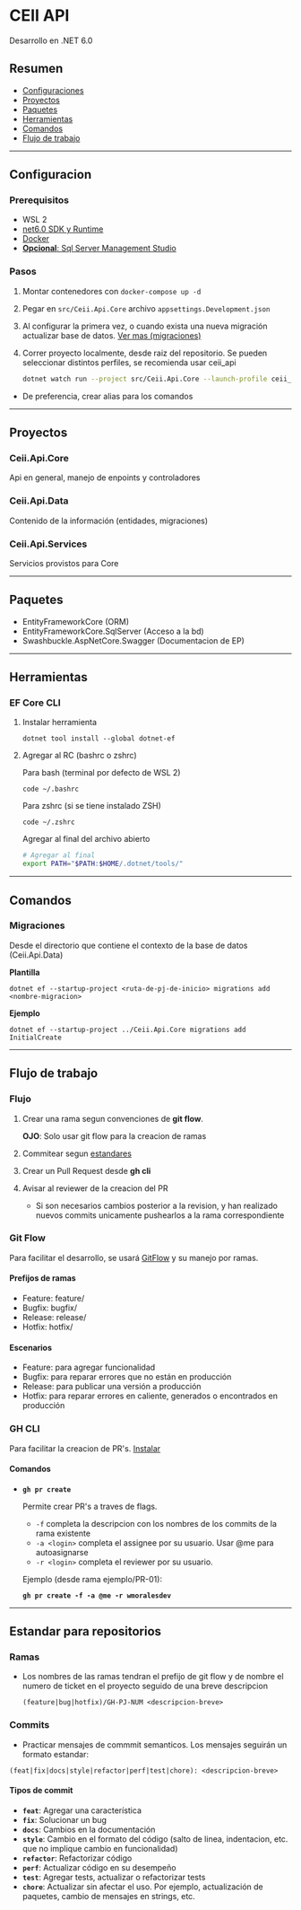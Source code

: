 # CEII API
Desarrollo en .NET 6.0

## Resumen
- [Configuraciones](#configuracion)
- [Proyectos](#proyectos)
- [Paquetes](#paquetes)
- [Herramientas](#herramientas)
- [Comandos](#comandos)
- [Flujo de trabajo](#flujo-de-trabajo)

---
## Configuracion

### Prerequisitos
- WSL 2
- [net6.0 SDK y Runtime](https://docs.microsoft.com/en-us/dotnet/core/install/linux-ubuntu#2110-)
- [Docker](https://docs.docker.com/desktop/windows/wsl/)
- [**Opcional**: Sql Server Management Studio](https://docs.microsoft.com/en-us/sql/ssms/download-sql-server-management-studio-ssms?view=sql-server-ver15)

### Pasos
1. Montar contenedores con `docker-compose up -d`

2. Pegar en `src/Ceii.Api.Core` archivo `appsettings.Development.json`

3. Al configurar la primera vez, o cuando exista una nueva migración actualizar base de datos. [Ver mas (migraciones)](#comandos)

4. Correr proyecto localmente, desde raiz del repositorio. Se pueden seleccionar distintos perfiles, se recomienda usar ceii_api

    ```bash
    dotnet watch run --project src/Ceii.Api.Core --launch-profile ceii_api
    ```

- De preferencia, crear alias para los comandos

---
## Proyectos

### Ceii.Api.Core
Api en general, manejo de enpoints y controladores

### Ceii.Api.Data
Contenido de la información (entidades, migraciones)


### Ceii.Api.Services
Servicios provistos para Core

---
## Paquetes
- EntityFrameworkCore (ORM)
- EntityFrameworkCore.SqlServer (Acceso a la bd)
- Swashbuckle.AspNetCore.Swagger (Documentacion de EP)


---
## Herramientas
### EF Core CLI
1. Instalar herramienta

    `dotnet tool install --global dotnet-ef`


2. Agregar al RC (bashrc o zshrc)

    Para bash (terminal por defecto de WSL 2)
    ```
    code ~/.bashrc
    ```

    Para zshrc (si se tiene instalado ZSH)
    ```
    code ~/.zshrc
    ```

    Agregar al final del archivo abierto

    ```bash
    # Agregar al final
    export PATH="$PATH:$HOME/.dotnet/tools/"
    ```


---
## Comandos

### Migraciones
Desde el directorio que contiene el contexto de la base de datos (Ceii.Api.Data)

**Plantilla**

`dotnet ef --startup-project <ruta-de-pj-de-inicio> migrations add <nombre-migracion>`

**Ejemplo**

`dotnet ef --startup-project ../Ceii.Api.Core migrations add InitialCreate`


---
## Flujo de trabajo

### Flujo
1. Crear una rama segun convenciones de **git flow**.

    **OJO**: Solo usar git flow para la creacion de ramas

2. Commitear segun [estandares](#estandar-para-repositorios)

3. Crear un Pull Request desde **gh cli**

4. Avisar al reviewer de la creacion del PR
    - Si son necesarios cambios posterior a la revision, y han realizado nuevos commits unicamente pushearlos a la rama correspondiente


### Git Flow
Para facilitar el desarrollo, se usará [GitFlow](https://danielkummer.github.io/git-flow-cheatsheet/) y su manejo por ramas.

#### Prefijos de ramas
- Feature: feature/
- Bugfix: bugfix/
- Release: release/
- Hotfix: hotfix/

#### Escenarios
- Feature: para agregar funcionalidad
- Bugfix: para reparar errores que no están en producción
- Release: para publicar una versión a producción
- Hotfix: para reparar errores en caliente, generados o encontrados en producción

### GH CLI
Para facilitar la creacion de PR's. [Instalar](https://cli.github.com/)

#### Comandos

- **`gh pr create`**
    
    Permite crear PR's a traves de flags.
    - `-f` completa la descripcion con los nombres de los commits de la rama existente
    - `-a <login>` completa el assignee por su usuario. Usar @me para autoasignarse
    - `-r <login>` completa el reviewer por su usuario.

    Ejemplo (desde rama ejemplo/PR-01):
    
    **`gh pr create -f -a @me -r wmoralesdev`**

---

## Estandar para repositorios

### Ramas
- Los nombres de las ramas tendran el prefijo de git flow y de nombre el numero de ticket en el proyecto seguido de una breve descripcion 

    `(feature|bug|hotfix)/GH-PJ-NUM <descripcion-breve>`


### Commits
- Practicar mensajes de commmit semanticos. Los mensajes seguirán un formato estandar:

`(feat|fix|docs|style|refactor|perf|test|chore): <descripcion-breve>`

#### Tipos de commit
- **`feat`**: Agregar una característica
- **`fix`**: Solucionar un bug
- **`docs`**: Cambios en la documentación
- **`style`**: Cambio en el formato del código (salto de linea, indentacion, etc. que no implique cambio en funcionalidad)
- **`refactor`**: Refactorizar código
- **`perf`**: Actualizar código en su desempeño
- **`test`**: Agregar tests, actualizar o refactorizar tests
- **`chore`**: Actualizar sin afectar el uso. Por ejemplo, actualización de paquetes, cambio de mensajes en strings, etc.